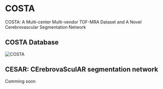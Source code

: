 # COSTA
COSTA: A Multi-center Multi-vendor TOF-MRA Dataset and A Novel Cerebrovascular Segmentation Network

## COSTA Database
![COSTA](./assets/costa.png)

## CESAR: CErebrovaSculAR segmentation network
Comming soon
